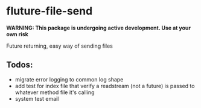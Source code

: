 # fluture-file-send

**WARNING:  This package is undergoing active development.  Use at your own risk**

Future returning, easy way of sending files

## Todos:
- migrate error logging to common log shape
- add test for index file that verify a readstream (not a future) is passed to whatever method file it's calling
- system test email